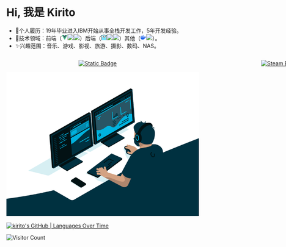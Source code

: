 # Hi, 我是 Kirito

- 🔭个人履历：19年毕业进入IBM开始从事全栈开发工作，5年开发经验。
- 🌱技术领域：前端（[<img height="15" src="./img/vue.svg">](https://cn.vuejs.org/)[<img height="15" src="
./img/react.ico">](https://react.docschina.org/)[<img height="15" src="
./img/angular.ico">](https://angular.cn/)）后端（[<img height="15" src="
./img/golang.svg">](https://go.dev/)[<img height="15" src="./img/python.ico">](https://www.python.org/)[<img height="15" src="
./img/java.ico">](https://www.java.com/)）其他（[<img height="15" src="
./img/docker.png">](https://www.docker.com/)[<img height="15" src="
./img/nginx.ico">](https://nginx.org/)）。
- ✨兴趣范围：音乐、游戏、影视、旅游、摄影、数码、NAS。

<div style="width: 100vw;display: flex; justify-content: space-around;">

[![Static Badge](https://img.shields.io/badge/blog-verivista-deepgray?style=flat&logo=buefy&logoColor=%23108b96&label=%E5%8D%9A%E5%AE%A2&labelColor=%2306436f&color=%232e59a7)](https://blog.verivista.cn/)

[![Steam Badge](https://img.shields.io/badge/steam-kiritoxjf-deepgray?style=flat&logo=steam&logoColor=%238B929A&label=steam&labelColor=%23171D25&color=%2345465e)](https://steamcommunity.com/profiles/76561198354224345/)

</div>

<img src="./img/code.gif" style="margin: 0 auto;">

[![kirito's GitHub | Languages Over Time](https://stats.quine.sh/kirito/languages-over-time?theme=dark)](https://quine.sh?utm_source=widgets&utm_campaign=kirito)

![Visitor Count](https://profile-counter.glitch.me/kiritoxjf/count.svg)
